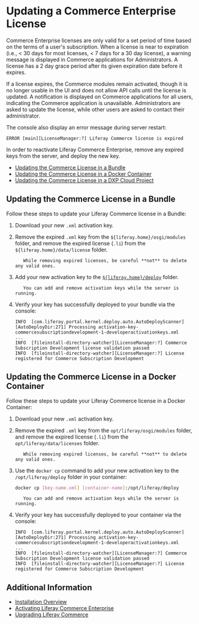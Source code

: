 # Updating a Commerce Enterprise License

Commerce Enterprise licenses are only valid for a set period of time based on the terms of a user's subscription. When a license is near to expiration (i.e., < 30 days for most licenses, < 7 days for a 30 day license), a warning message is displayed in Commerce applications for Administrators. A license has a 2 day grace period after its given expiration date before it expires.

If a license expires, the Commerce modules remain activated, though it is no longer usable in the UI and does not allow API calls until the license is updated. A notification is displayed on Commerce applications for all users, indicating the Commerce application is unavailable. Administrators are asked to update the license, while other users are asked to contact their administrator.

The console also display an error message during server restart:

   ```log
   ERROR [main][LicenseManager:?] Liferay Commerce license is expired
   ```

In order to reactivate Liferay Commerce Enterprise, remove any expired keys from the server, and deploy the new key.

* [Updating the Commerce License in a Bundle](#updating-the-commerce-license-in-a-bundle)
* [Updating the Commerce License in a Docker Container](#updating-the-commerce-license-in-a-docker-container)
* [Updating the Commerce License in a DXP Cloud Project](#updating-the-commerce-license-in-a-dxp-cloud-project)

## Updating the Commerce License in a Bundle

Follow these steps to update your Liferay Commerce license in a Bundle:

1. Download your new `.xml` activation key.

1. Remove the expired `.xml` key from the `${liferay.home}/osgi/modules` folder, and remove the expired license (`.li`) from the `${liferay.home}/data/license` folder.
    
    ```warning::
       While removing expired licenses, be careful **not** to delete any valid ones.
    ```

1. Add your new activation key to the [`${liferay.home}/deploy`](https://learn.liferay.com/dxp/7.x/en/installation-and-upgrades/reference/liferay-home.html) folder.

   ```tip::
      You can add and remove activation keys while the server is running.
   ```

1. Verify your key has successfully deployed to your bundle via the console:

   ```log
   INFO  [com.liferay.portal.kernel.deploy.auto.AutoDeployScanner][AutoDeployDir:271] Processing activation-key-commercesubscriptiondevelopment-1-developeractivationkeys.xml
   ...
   INFO  [fileinstall-directory-watcher][LicenseManager:?] Commerce Subscription Development license validation passed
   INFO  [fileinstall-directory-watcher][LicenseManager:?] License registered for Commerce Subscription Development
   ```

## Updating the Commerce License in a Docker Container

Follow these steps to update your Liferay Commerce license in a Docker Container:

1. Download your new `.xml` activation key.

1. Remove the expired `.xml` key from the `opt/liferay/osgi/modules` folder, and remove the expired license (`.li`) from the `opt/liferay/data/licenses` folder.
    
    ```warning::
       While removing expired licenses, be careful **not** to delete any valid ones.
    ```

1. Use the `docker cp` command to add your new activation key to the `/opt/liferay/deploy` folder in your container:

   ```bash
   docker cp [key-name.xml] [container-name]:/opt/liferay/deploy
   ```

   ```tip::
      You can add and remove activation keys while the server is running.
   ```

1. Verify your key has successfully deployed to your container via the console:

   ```log
   INFO  [com.liferay.portal.kernel.deploy.auto.AutoDeployScanner][AutoDeployDir:271] Processing activation-key-commercesubscriptiondevelopment-1-developeractivationkeys.xml
   ...
   INFO  [fileinstall-directory-watcher][LicenseManager:?] Commerce Subscription Development license validation passed
   INFO  [fileinstall-directory-watcher][LicenseManager:?] License registered for Commerce Subscription Development
   ```

<!--## Updating the Commerce License in a DXP Cloud Project-->

## Additional Information

* [Installation Overview](./installation-overview.md)
* [Activating Liferay Commerce Enterprise](./activating-liferay-commerce-enterprise.md)
* [Upgrading Liferay Commerce](./upgrading-liferay-commerce.md)
